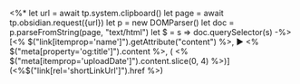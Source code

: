 <%*
let url = await tp.system.clipboard()
let page = await tp.obsidian.request({url})
let p = new DOMParser()
let doc = p.parseFromString(page, "text/html")
let $ = s => doc.querySelector(s)
-%>
[<% $("link[itemprop='name']").getAttribute("content") %>, ▶ 
<% $("meta[property='og:title']").content %>, (
<% $("meta[itemprop='uploadDate']").content.slice(0, 4) %>)](<%$("link[rel='shortLinkUrl']").href %>)